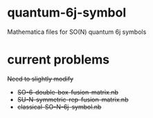# quantum-6j-symbol
Mathematica files for SO(N) quantum 6j symbols

# current problems
~~Need to slightly modify~~

- ~~SO-6-double-box-fusion-matrix.nb~~
- ~~SU-N-symmetric-rep-fusion-matrix.nb~~
- ~~classical-SO-N-6j-symbol.nb~~
